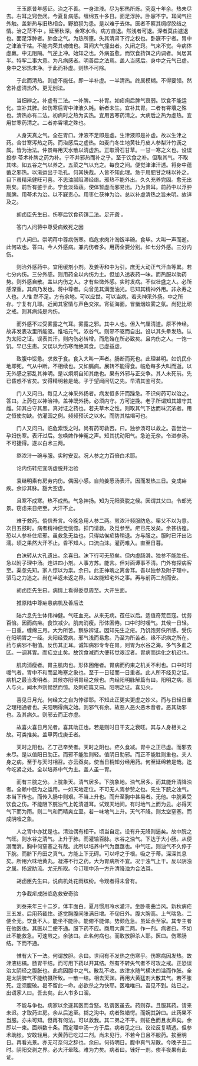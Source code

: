 <!-- { "loadSidebar": true } -->
　　王玉原昔年感证。治之不善。一身津液。尽为邪热所烁。究竟十年余。热未尽去。右耳之窍尝闭。今夏复病感。缠绵五十多日。面足浮肿。卧寐不宁。耳间气往外触。盖新热与旧热相合。野狼狈为患。是以难于去体。医者不察其绸缪胶结之情。治之茫不中 。延至秋深。金寒水冷。病方自退。然浅者可退。深者莫由遽退也。面足浮肿者。肺金之气。为热所壅。失其清肃下行之权也。卧寐不宁者。胃中之津液干枯。不能内荣其魂魄也。耳间大气撞出者。久闭之窍。气来不觉。今病体虚羸。中无阻隔。气逆上冲。始知之也。外病虽愈。而饮食药饵之内调者。尚居其半。特挈二事大意。为凡病感者。明善后之法焉。盖人当感后。身中之元气已虚。身中之邪热未净。于此而补虚。则热不可除。

　　于此而清热。则虚不能任。即一半补虚。一半清热。终属模糊。不得要领。然舍补虚清热外。更无别法。

　　当细辨之。补虚有二法。一补脾。一补胃。如疟痢后脾气衰弱。饮食不能运化。宜补其脾。如伤寒后胃中津液久耗。新者未生。宜补其胃。二者有霄壤之殊也。清热亦有二法。初病时之热为实热。宜用苦寒药清之。大病后之热为虚热。宜用甘寒药清之。二者亦霄壤之殊也。

　　人身天真之气。全在胃口。津液不足即是虚。生津液即是补虚。故以生津之药。合甘寒泻热之药。而治感后之虚热。如麦门冬生地黄牡丹皮人参梨汁竹沥之属。皆为治法。仲景每用天水散以清虚热。正取滑石甘草。一甘一寒之义也。设误投参 苓术补脾之药为补。宁不并邪热而补之乎。至于饮食之补。但取其气。不取其味。如五谷之气以养之。五菜之气以充之。每食之间。便觉津津汗透。将身中蕴蓄之邪热。以渐运出于毛孔。何其快哉。人皆不知此理。急于用肥甘之味以补之。目下虽精采健旺可喜。不思油腻阻滞经络。邪热不能外出。久久充养完固。愈无出期矣。前哲有鉴于此。宁食淡茹蔬。使体暂虚而邪易出。乃为贵耳。前药中以浮肿属脾。用苓术为治。以不寐责心。用枣仁茯神为治。总以补虚清热之旨未明。故详及之。

　　胡卣臣先生曰。伤寒后饮食药饵二法。足开聋 。

　　答门人问蒋中尊受病致死之因

　　门人问曰。崇明蒋中尊病伤寒。临危求肉汁淘饭半碗。食毕。大叫一声而逝。此何故也。答曰。今人外感病。兼内伤者多。用药全要分别。如七分外感。三分内伤。

　　则治外感药中。宜用缓剂小剂。及姜枣和中为引。庶无大动正气汗血等累。若七分内伤。三分外感。则用药全以内伤为主。但加入透表药一味。而热服以助药势。则外感自散。盖以内伤之人。才有些微外感。实时发病。不似壮盛之人。必所感深重。其病乃发也。蒋中尊者。向曾见其满面油光。已知其精神外用。非永寿之人也。人惟 然不足。方有余地。可以应世。可以当病。若夫神采外扬。中之所存。宁复有几耶。近闻其宦情与声色交浓。宵征海面。冒蜃烟蛟雾之氛。尚犯比顽之戒。则其病纯是内伤。

　　而外感不过受雾露之气耳。雾露之邪。其中人也。但入气厘清道。原不传经。故非发表攻里所能驱。惟培元气。浓谷气。则邪不驱而自出。设以其头晕发热。认为太阳之证。误表其汗。则内伤必转增。而危殆在所必致矣。且内伤之人。一饱一饥。早已生患。又误以为伤寒而绝其食。已虚益虚。

　　致腹中馁惫。求救于食。食入大叫一声者。肠断而死也。此理甚明。如饥民仆地即死。气从中断。不相续也。又如膈病。展转不能得食。临危每多大叫而逝。以无外感之邪乱其神明。是以炯炯自知其绝也。果有外邪与正交争。其人未死前。先已昏惑不省矣。安得精明若是哉。子于望闻问切之先。早清其鉴可矣。

　　门人又问曰。每见人之神采外扬者。病发恒多汗而躁急。不识何药可以治之。答曰。上药在以神治神。盖神既外扬。必须内守。方可逆挽。老子所谓知其雄守其雌。知其白守其黑。真对证之药也。若夫草木之性。则取其气下达而味沉浓者。用之恒使勿缺。仿灌园之例。频频预沃之以水。而防其枯竭可也。

　　门人又问曰。临危索饭之时。尚有药可救否。曰。独参汤可以救之。吾尝治一孕妇伤寒。表汗过后。忽唤婢作伸冤之声。知其扰动阳气。急迫无奈。令进参汤。不可捷得。遂以白术三两。

　　熬浓汁一碗与服。实时安妥。况人参之力百倍白术耶。

　　论内伤转疟宜防虚脱并治验

　　袁继明素有房劳内伤。偶因小感。自煎姜葱汤表汗。因而发热三日。变成疟疾。余诊其脉。豁大空虚。

　　且寒不成寒。热不成热。气急神扬。知为元阳衰脱之候。因谓其父曰。令郎光景。窃虑来日疟至。大汗不止。

　　难于救药。倘信吾言。今晚急用人参二两。煎浓汁频服防危。渠父不以为意。次日五鼓时。病者精神便觉恍惚。扣门请救。及觅参至。疟已先发矣。余甚彷徨。恐以人参补住疟邪。虽救急无益也。只得姑俟疟势稍退。方与服之。服时已汗出沾濡。顷之果然大汗不止。昏不知人。口流白沫。灌药难入。直至日暮。

　　白沫转从大孔遗出。余喜曰。沫下行可无恐矣。但内虚肠滑。独参不能胜任。急以附子理中汤。连进四小剂。人事方苏。能言。但对面谭事不清。门外有探病客至。渠忽先知。家人惊以为祟。余曰。此正神魂之离舍耳。吾以独参及附子理中。驷马之力追之。尚在半返未返之界。以故能知宅外之事。再与前药二剂而安。

　　胡卣臣先生曰。病情上看得委息周至。大开生面。

　　推原陆中尊疟患病机及善后法

　　陆六息先生体伟神健。气旺血充。从来无病。莅任以后。适值奇荒巨寇。忧劳百倍。因而病疟。食饮减少。肌肉消瘦。形体困倦。口中时时嗳气。其候一日轻。一日重。缠绵三月。大为所苦。察脉辨证。因知先生之疟。乃饥饱劳佚所感。受伤在阳明胃之一经。夫阳经受病。邪气浅而易愈。乃至为所苦者。缘不识病之所在。药与病邪不相值。反伤其正耳。诚知病邪专专在胃。则胃为水谷之海。多气多血之区。一调其胃。而疟立止矣。故饮食减而大便转觉艰涩者。胃病而运化之机迟也。

　　肌肉消瘦者。胃主肌肉也。形体困倦者。胃病而约束之机关不利也。口中时时嗳气者。胃中不和而显晦塞之象也。至于一日轻而一日重者。此人所不经见之证。病机之最当发明者。其候亦阳明胃经之候也。内经阳明脉解篇有曰。阳明之病。恶人与火。闻木声则惕然而惊。及刺疟篇又曰。阳明之证。喜见火。

　　喜见日月光。何经文之自为悖谬耶。不知此正更实更虚之妙义。而与日轻日重之理相通者也。夫阳明得病之始。则邪气有余。故恶人恶火恶木音者。恶其劫邪也。及其病久。则邪去而正亦虚。

　　故喜火喜日月光者。喜其助正也。若是则时日干支之衰旺。其与人身相关之故。可类推矣。盖甲丙戊庚壬者。

　　天时之阳也。乙丁己辛癸者。天时之阴也。疟久食减。胃中之正已虚。而邪去未尽。是以值阳日助正。而邪不能胜则轻。值阴日助邪。而正不能胜则重也。夫人身之病。至于与天时相召。亦云亟矣。使当日稍知分经用药。何至延绵若是哉。迄今吃紧之处。全以培养中气为主。盖人虽一胃。

　　而有三脘之分。上脘象天。清气居多。下脘象地。浊气居多。而其能升清降浊者。全赖中脘为之运用。一如天地定位。不可无人焉参赞之也。先生下脘之浊气。本当下传也。而传入肠中则艰。不当上升也。而升至胸中甚易者。无他。中脘素受饮食之伤。不能阻下脘浊气上乾清道耳。试观天地间。有时地气上而为云。必得天气下而为雨。则二气和而晴爽立至。若一味地气上升。天气不降。则太空窒塞。而成阴噎之象。

　　人之胃中亦犹是也。清浊偶有相干。顷当自定。设有升无降则逼矣。故中脘之气旺。则水谷之清气。上升于肺。而灌输百脉。水谷之浊气。下达于大小肠。从便溺而消。胸中何窒塞之有哉。此所以培养中气为亟亟也。中气旺。则浊气不久停于下脘。而脐下丹田之真气。方能上下无碍。可以呼之于根。吸之于蒂。深深其息矣。所用六味地黄丸。凝滞不行之药。大为胃病所不宜。况于浊气上干。反以阴浊之属。扬波助流。尤无所取。今订理中汤一方升清降浊为合法耳。

　　胡卣臣先生曰。说病机处花雨缤纷。令观者得未曾有。

　　力争截疟成胀临危救安奇验

　　刘泰来年三十二岁。体丰面白。夏月惯用冷水灌汗。坐卧巷曲当风。新秋病疟三五发。后用药截住。遂觉胸腹间胀满日增。不旬日外。腹大胸高。上气喘急。二便全无。饮食不入。能坐不能卧。能俯不能仰。势颇危急。虽延余至家。其专主者在他医也。其医以二便不通。服下药不应。商用大黄二两。作一剂。病者曰。不如此不能救急。可速煎之。余骇曰。此名何病也。而敢放胆杀人耶。医曰。伤寒肠结。下而不通。

　　惟有大下一法。何谓放胆。余曰。世间有不发热之伤寒乎。伤寒病因发热。故津液枯槁。肠胃干结。而可用下药以开其结。然有不转失气者不可攻之戒。正恐误治太阴经之腹胀也。此病因腹中之气。散乱不收。故津水随气横决四溢而作胀。全是太阴脾气不能统摄所致。一散一结。相去天渊。再用大黄猛剂大散其气。若不胀死。定须腹破。曷不留此一命。必欲杀之为快耶。医唯唯曰。吾见不到。姑已之。出语家人曰。吾去矣。此人书多口溜。

　　不能与争也。病家以余逐其医而含怒。私谓医虽去。药则存。且服其药。请来未迟。才取药进房。余从后追至。掷之沟中。病者殊错愕。而婉其辞曰。此药果不当服。亦未可知。但再有何法。可以救我。其二弟之不平。则征色而且发声矣。余即以一柬。面辨数十条。而定理中汤一方于后。病者见之曰。议论反复精透。但参术助胀。安敢轻用。大黄药已吃过二剂。尚未见行。不若今日且不服药。挨至明日。再看光景。亦无可奈何之辞也。余曰。何待明日。腹中真气渐散。今晚子丑二时。阴阳交剥之界。必大汗晕眩。难为力矣。病者曰。锉好一剂。俟半夜果有此证。

